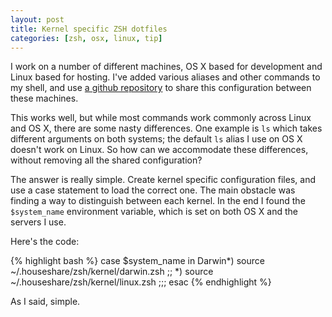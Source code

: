 ```yaml
---
layout: post
title: Kernel specific ZSH dotfiles
categories: [zsh, osx, linux, tip]
---
```

I work on a number of different machines, OS X based for development and Linux based for hosting.  I've added various aliases and other commands to my shell, and use [a github repository](http://github.com/tomafro/houseshare) to share this configuration between these machines.

This works well, but while most commands work commonly across Linux and OS X, there are some nasty differences.  One example is `ls` which takes different arguments on both systems; the default `ls` alias I use on OS X doesn't work on Linux.  So how can we accommodate these differences, without removing all the shared configuration?

The answer is really simple.  Create kernel specific configuration files, and use a case statement to load the correct one.  The main obstacle was finding a way to distinguish between each kernel.  In the end I found the `$system_name` environment variable, which is set on both OS X and the servers I use.  

Here's the code:

{% highlight bash %}
case $system_name in
  Darwin*)
    source ~/.houseshare/zsh/kernel/darwin.zsh
    ;;
  *)
    source ~/.houseshare/zsh/kernel/linux.zsh
    ;;;
esac
{% endhighlight %}

As I said, simple.